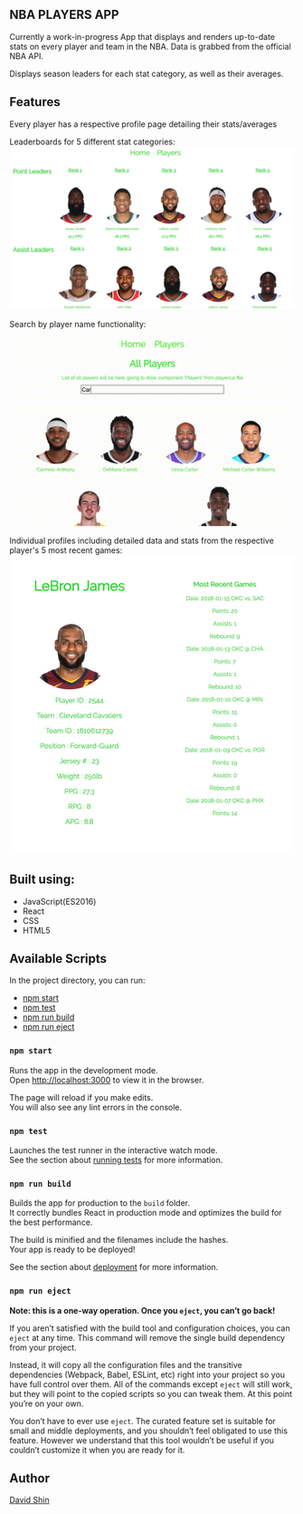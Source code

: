 


## NBA PLAYERS APP

Currently a work-in-progress App that displays and renders up-to-date stats on every player and team in the NBA. Data is grabbed from the official NBA API.

Displays season leaders for each stat category, as well as their averages.

## Features
Every player has a respective profile page detailing their stats/averages

Leaderboards for 5 different stat categories:
![leader](./public/leaderboard.png)

Search by player name functionality: 
![players](./public/playersearch.gif)

Individual profiles including detailed data and stats from the respective player's 5 most recent games:
![profile1](./public/profile.png)


## Built using: 
* JavaScript(ES2016)
* React
* CSS
* HTML5


## Available Scripts

In the project directory, you can run:
  - [npm start](#npm-start)
  - [npm test](#npm-test)
  - [npm run build](#npm-run-build)
  - [npm run eject](#npm-run-eject)

### `npm start`

Runs the app in the development mode.<br>
Open [http://localhost:3000](http://localhost:3000) to view it in the browser.

The page will reload if you make edits.<br>
You will also see any lint errors in the console.

### `npm test`

Launches the test runner in the interactive watch mode.<br>
See the section about [running tests](#running-tests) for more information.

### `npm run build`

Builds the app for production to the `build` folder.<br>
It correctly bundles React in production mode and optimizes the build for the best performance.

The build is minified and the filenames include the hashes.<br>
Your app is ready to be deployed!

See the section about [deployment](#deployment) for more information.

### `npm run eject`

**Note: this is a one-way operation. Once you `eject`, you can’t go back!**

If you aren’t satisfied with the build tool and configuration choices, you can `eject` at any time. This command will remove the single build dependency from your project.

Instead, it will copy all the configuration files and the transitive dependencies (Webpack, Babel, ESLint, etc) right into your project so you have full control over them. All of the commands except `eject` will still work, but they will point to the copied scripts so you can tweak them. At this point you’re on your own.

You don’t have to ever use `eject`. The curated feature set is suitable for small and middle deployments, and you shouldn’t feel obligated to use this feature. However we understand that this tool wouldn’t be useful if you couldn’t customize it when you are ready for it.




## Author
[David Shin](https://github.com/davidyshin)
